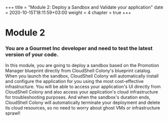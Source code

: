 +++
title = "Module 2: Deploy a Sandbox and Validate your application"
date = 2020-10-15T18:11:59+03:00
weight = 4
chapter = true
+++

# Module 2

### You are a Gourmet Inc developer and need to test the latest version of your code.

In this module, you are going to deploy a sandbox based on the Promotion Manager blueprint directly from CloudShell Colony's blueprint catalog. When you launch the sandbox, CloudShell Colony will automatically install and configure the application for you using the most cost-effective infrastructure. You will be able to access your application's UI directly from CloudShell Colony and also access your application's cloud infrastructure for troubleshooting purposes. And when the sandbox's duration ends, CloudShell Colony will automatically terminate your deployment and delete its cloud resources, so no need to worry about ghost VMs or infrastructure sprawl! 
